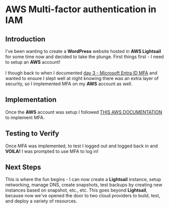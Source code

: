 # AWS Multi-factor authentication in IAM

## Introduction

I've been wanting to create a **WordPress** website hosted in **AWS Lightsail** for some time now and decided to take the plunge. First things first - I need to setup an **AWS** account!
<br></br>
I though back to when I documented [day 3 - Microsoft Entra ID MFA](https://github.com/evandough/Cloud-Journey/blob/main/Journey/003/Readme.md) and wanted to ensure I slept well at night knowing there was an extra layer of security, so I implemented MFA on my **AWS** account as well. 

## Implementation

Once the **AWS** account was setup I followed [THIS AWS DOCUMENTATION](https://docs.aws.amazon.com/IAM/latest/UserGuide/id_credentials_mfa.html) to implement MFA.

## Testing to Verify

Once MFA was implemented, to test I logged out and logged back in and **VOILA!** I was prompted to use MFA to log in!

## Next Steps

This is where the fun begins - I can now create a **Lightsail** instance, setup networking, manage DNS, create snapshots, test backups by creating new instances based on snapshot, etc., etc. This goes beyond **Lightsail**, because now we've opened the door to two cloud providers to build, test, and deploy a variety of resources. 

